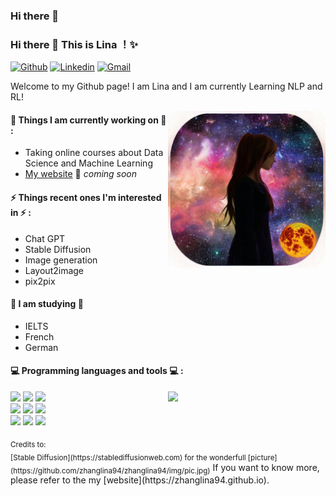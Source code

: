 ### Hi there 👋

<!--
**ug1y-b0y/ug1y-b0y** is a ✨ _special_ ✨ repository because its `README.md` (this file) appears on your GitHub profile.

Here are some ideas to get you started:

- 🔭 I’m currently working on ...
- 🌱 I’m currently learning ...
- 👯 I’m looking to collaborate on ...
- 🤔 I’m looking for help with ...
- 💬 Ask me about ...
- 📫 How to reach me: ...
- 😄 Pronouns: ...
- ⚡ Fun fact: ...
-->

### Hi there 👋 This is Lina ！✨ 
 
 
[![Github](https://img.shields.io/badge/-Github-000?style=flat&logo=Github&logoColor=white)](https://github.com/zhanglina94)
[![Linkedin](https://img.shields.io/badge/-LinkedIn-blue?style=flat&logo=Linkedin&logoColor=white)](https://www.linkedin.com/in/lina-zhang-58440b101/)
[![Gmail](https://img.shields.io/badge/-Gmail-c14438?style=flat&logo=Gmail&logoColor=white)](zhanglina249@gmail.com)
 
Welcome to my Github page! I am Lina and I am currently Learning NLP and RL!  
 
<img align="right" alt="img" src="https://github.com/zhanglina94/zhanglina94/blob/main/img/pic.jpg" width="50%" height="auto" />
 
 
#### 🌱 Things I am currently working on 🌱 : 
- Taking online courses about Data Science and Machine Learning 
- [My website](https://zhanglina94.github.io) 🚀 *coming soon*
 
 
#### ⚡ Things recent ones I'm interested in ⚡ : 
- Chat GPT
- Stable Diffusion
- Image generation
- Layout2image
- pix2pix
#### 🌻 I am studying 🌻
- IELTS
- French
- German
#### :computer: Programming languages and tools :computer: : 
<p>
<img width="50%" align="right" src="https://github-readme-stats.vercel.app/api?username=zhanglina94&show_icons=true&hide_border=true" />
<code><img width="10%" src="https://www.vectorlogo.zone/logos/ubuntu/ubuntu-ar21.svg"></code>
<code><img width="10%" src="https://www.vectorlogo.zone/logos/python/python-ar21.svg"></code>
<code><img width="10%" src="https://www.vectorlogo.zone/logos/tensorflow/tensorflow-ar21.svg"></code>
<br />
<code><img width="10%" src="https://www.vectorlogo.zone/logos/git-scm/git-scm-ar21.svg"></code>
<code><img width="10%" src="https://www.vectorlogo.zone/logos/virtualbox/virtualbox-ar21.svg"></code>
<code><img width="10%" src="https://www.vectorlogo.zone/logos/visualstudio_code/visualstudio_code-ar21.svg"></code>
<br />
<code><img width="10%" src="https://www.vectorlogo.zone/logos/reactjs/reactjs-ar21.svg"></code>
<code><img width="10%" src="https://www.vectorlogo.zone/logos/w3_css/w3_css-ar21.svg"></code>
<code><img width="10%" src="https://www.vectorlogo.zone/logos/broccolijs/broccolijs-ar21.svg"></code>
</p>
<sub>Credits to: <br/>[Stable Diffusion](https://stablediffusionweb.com) for the wonderfull [picture](https://github.com/zhanglina94/zhanglina94/img/pic.jpg)</sub>
If you want to know more, please refer to the my [website](https://zhanglina94.github.io).
